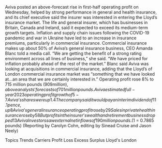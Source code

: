 Aviva posted an above-forecast rise in first-half operating profit on Wednesday, helped by strong performance in general and health insurance, and its chief executive said the insurer was interested in entering the Lloyd’s insurance market.
The life and general insurer, which has businesses in Britain, Canada and Ireland, said it expected to exceed its medium-term growth targets.
Inflation and supply chain issues following the COVID-19 pandemic and war in Ukraine have led to an increase in insurance premiums, particularly in commercial insurance.
Commercial insurance makes up about 50% of Aviva’s general insurance business, CEO Amanda Blanc told a media call.
“We are getting the benefit of a strong rating environment across all lines of business,” she said.
“We have priced for inflation probably ahead of the rest of the market.”
Blanc said Aviva was looking at acquisitions in commercial insurance, adding that the Lloyd’s of London commercial insurance market was “something that we have looked at…an area that we are certainly interested in.”
Operating profit rose 8% to 715 million pounds ($909 million), above analysts’ forecasts of 701 million pounds. Aviva estimated full-year 2023 operating profit growth of 5-7%.
Aviva’s shares were up 1.4% at 0713 GMT, making it one of the top performers in the FTSE 100. KBW analysts said there was “little to grumble about,” reiterating their “market perform” rating on the stock.
The company said it would pay an interim dividend of 11.1 pence, up 8% and against a forecast of 11 pence. Rival motor and home insurer Admiral cut its interim dividend by 15% on Wednesday.
Aviva’s general insurance operating profit rose by 29% to 470 million pounds, reflecting strong performance in its main markets along with higher investment income.
Sales in private health insurance rose by 58% for both individual and corporate customers, with Aviva pointing to pressure on public health services helping to drive demand.
But profits in the insurer’s wealth and retirement business dropped 13% to 436 million pounds following additional investment in its wealth unit.
Aviva Investors saw external net inflows of 190 million pounds.
($1 = 0.7865 pounds)
(Reporting by Carolyn Cohn, editing by Sinead Cruise and Jason Neely)

Topics
Trends
Carriers
Profit Loss
Excess Surplus
Lloyd's
London
